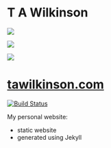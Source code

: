# T A Wilkinson

<img
  src="https://cr-ss-service.azurewebsites.net/api/ScreenShot?widget=summary&username=tawilkinson&badges=&show-avatar=false&style=--header-bg-color:%23000;--border-radius:10px"
/>

<img
  src="https://cr-ss-service.azurewebsites.net/api/ScreenShot?widget=activity&username=tawilkinson&labels=true"
/>

<img
  src="https://cr-skills-chart-widget.azurewebsites.net/api/api?username=tawilkinson&width=820"
/>


# [tawilkinson.com](https://tawilkinson.com)

[![Build Status](https://github.com/tawilkinson/tawilkinson/actions/workflows/ci.yml/badge.svg)](https://github.com/tawilkinson/tawilkinson/actions/workflows/ci.yml)

My personal website:
- static website
- generated using Jekyll
